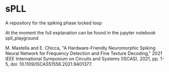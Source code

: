 # sPLL
A repository for the spiking phase locked loop

At the moment the full explanation can be found in the jupyter notebook spll_playground

M. Mastella and E. Chicca, "A Hardware-Friendly Neuromorphic Spiking Neural Network for Frequency Detection and Fine Texture Decoding," 2021 IEEE International Symposium on Circuits and Systems (ISCAS), 2021, pp. 1-5, doi: 10.1109/ISCAS51556.2021.9401377.
